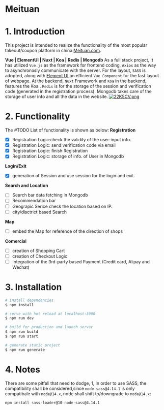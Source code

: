 # Meituan 

# 1. Introduction
This project is intended to realize the functionality of the most popular takeout/coupon platform in china:[Meituan.com](https://sh.meituan.com/). 

**Vue | ElementUI | Nuxt | Koa | Redis | Mongodb**
As a full stack project, It has utilized `Vue.js` as the framework for frontend coding, `Axios` as the way to asynchronosly communicate with the server. For the layout, `SASS` is adopted, along with [Element UI](https://element.eleme.io/#/en-US),an efficient `Vue Component` for the fast layout of webpage.
 At the backend, `Nuxt` Framework and  `Koa` in the backend,  features the Koa . `Redis` is for the storage of the session and verification code (generated in the registration process). Mongodb takes care of the storage of user info and all the data in the website.
[![22K5CV.png](https://z3.ax1x.com/2021/06/10/22K5CV.png)](https://imgtu.com/i/22K5CV)


# 2. Functionality
The #TODO List of  functionality is shown as below:
**Registration**
- [x] Registration Logic:check the validity of the user-input info.
- [x] Registration Logic: send verification code via email
- [x] Registration Logic: finish Registration
- [x] Registration Logic: storage of info. of User in Mongodb

**Login/Exit**
- [x] generation of Session and use session for the login and exit.

**Search and Location**
- [ ] Search bar data fetching in Mongodb
- [ ] Recommendation bar 
- [ ] Geograpic Serice check the location based on IP.
- [ ] city/disctrict based Search

**Map**
- [ ] embed the Map for reference of the direction of shops

**Comercial**
- [ ] creation of Shopping Cart
- [ ] creation of Checkout Logic
- [ ] Integration of the 3rd-party based Payment (Credit card, Alipay and Wechat) 

# 3. Installation 

```bash
# install dependencies
$ npm install

# serve with hot reload at localhost:3000
$ npm run dev

# build for production and launch server
$ npm run build
$ npm run start

# generate static project
$ npm run generate
```


# 4. Notes
There are some pitfall that need to dodge,
1, In order to use SASS, the compatibility shall be considered,since `node-sass@4.14.1` is only compatibale with `node@14.x`, node shall shift to/downgrade to `node@14.x`:

```bash
npm install sass-loader@10 node-sass@4.14.1 

```




